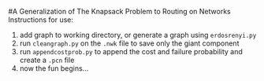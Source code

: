 #A Generalization of The Knapsack Problem to Routing on Networks
Instructions for use:
1. add graph to working directory, or generate a graph using `erdosrenyi.py`
2. run `cleangraph.py` on the `.nwk` file to save only the giant component
3. run `appendcostprob.py` to append the cost and failure probability and create a `.pcn` file
4. now the fun begins...
